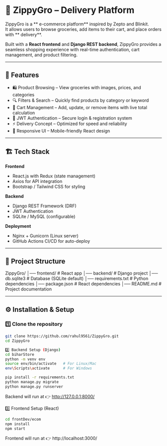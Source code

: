 # 🛒 ZippyGro –  Delivery Platform

ZippyGro is a ** e-commerce platform** inspired by Zepto and Blinkit.  
It allows users to browse groceries, add items to their cart, and place orders with ** delivery**.  

Built with a **React frontend** and **Django REST backend**, ZippyGro provides a seamless shopping experience with real-time authentication, cart management, and product filtering.

---

## 🚀 Features
- 🛍️ Product Browsing – View groceries with images, prices, and categories  
- 🔍 Filters & Search – Quickly find products by category or keyword  
- 🛒 Cart Management – Add, update, or remove items with live total calculation  
- 🔐 JWT Authentication – Secure login & registration system  
- ⚡ Delivery Concept – Optimized for speed and reliability  
- 📱 Responsive UI – Mobile-friendly React design  

---

## 🏗️ Tech Stack
**Frontend**
- React.js with Redux (state management)  
- Axios for API integration  
- Bootstrap / Tailwind CSS for styling  

**Backend**
- Django REST Framework (DRF)  
- JWT Authentication  
- SQLite / MySQL (configurable)  

**Deployment**
- Nginx + Gunicorn (Linux server)  
- GitHub Actions CI/CD for auto-deploy  

---


## 📂 Project Structure

ZippyGro/
│── frontend/ # React app
│── backend/ # Django project
│── db.sqlite3 # Database (SQLite default)
│── requirements.txt # Python dependencies
│── package.json # React dependencies
│── README.md # Project documentation



---

## ⚙️ Installation & Setup

### 1️⃣ Clone the repository
```bash
git clone https://github.com/rahul9561/ZippyGro.git
cd ZippyGro

2️⃣ Backend Setup (Django)
cd biharStore
python -m venv env
source env/bin/activate   # For Linux/Mac
env\Scripts\activate      # For Windows

pip install -r requirements.txt
python manage.py migrate
python manage.py runserver
```
Backend will run at 👉 http://127.0.0.1:8000/

3️⃣ Frontend Setup (React)
```bash
cd frontDev/ecom
npm install
npm start
```
Frontend will run at 👉 http://localhost:3000/
